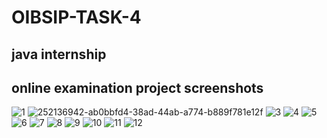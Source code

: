 # OIBSIP-TASK-4
java internship
--------------------------------------
online examination project screenshots
--------------------------------------
![1](https://github.com/yash-kumar-nayak/OIBSIP-TASK-4/assets/114598638/cbbf434d-445e-48db-8785-7d91df4e76e7)
![252136942-ab0bbfd4-38ad-44ab-a774-b889f781e12f](https://github.com/yash-kumar-nayak/OIBSIP-TASK-4/assets/114598638/a0c0a552-a70e-4c13-8935-4fc432f05432)
![3](https://github.com/yash-kumar-nayak/OIBSIP-TASK-4/assets/114598638/5ff90e3a-a324-4099-b26a-ca9b4f761acb)
![4](https://github.com/yash-kumar-nayak/OIBSIP-TASK-4/assets/114598638/4041dd2b-4132-432f-9de1-45c378c5ccb7)
![5](https://github.com/yash-kumar-nayak/OIBSIP-TASK-4/assets/114598638/87dc3303-637f-42ab-a22f-d487a0b905f8)
![6](https://github.com/yash-kumar-nayak/OIBSIP-TASK-4/assets/114598638/1bbf7c21-c282-496f-8bc7-ec6d135f1180)
![7](https://github.com/yash-kumar-nayak/OIBSIP-TASK-4/assets/114598638/10a5b5a3-8ed8-4a20-82c0-d1932e23200e)
![8](https://github.com/yash-kumar-nayak/OIBSIP-TASK-4/assets/114598638/f199146d-e627-4414-a4cd-fc48cd54d39f)
![9](https://github.com/yash-kumar-nayak/OIBSIP-TASK-4/assets/114598638/c63667d4-0790-4c8c-ba50-4df925ce7c43)
![10](https://github.com/yash-kumar-nayak/OIBSIP-TASK-4/assets/114598638/4ecbf1b6-393b-4bac-8210-8817e164860e)
![11](https://github.com/yash-kumar-nayak/OIBSIP-TASK-4/assets/114598638/d35ff386-8140-402b-9181-ef69cea086d8)
![12](https://github.com/yash-kumar-nayak/OIBSIP-TASK-4/assets/114598638/a16a8aea-d15a-4700-ae51-08ab4a929c9a)
